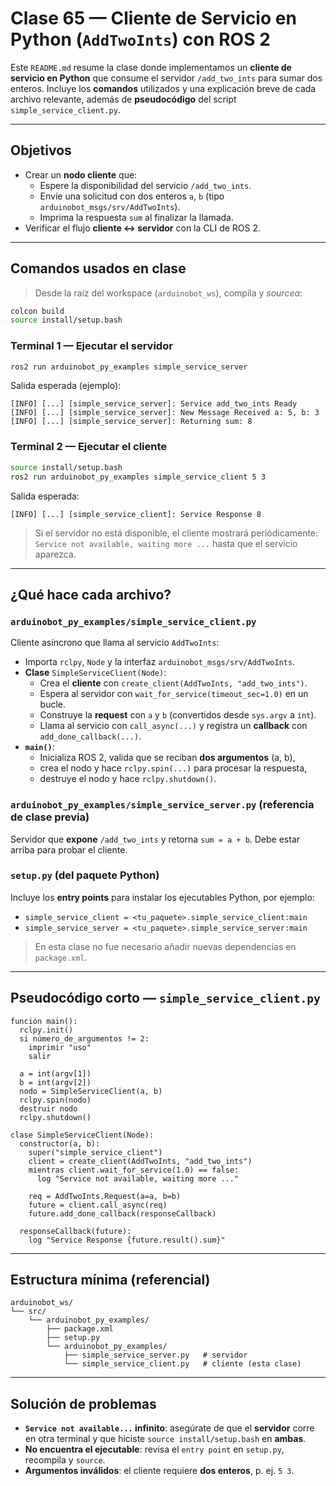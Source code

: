 # Clase 65 — Cliente de Servicio en Python (`AddTwoInts`) con ROS 2

Este `README.md` resume la clase donde implementamos un **cliente de servicio en Python**
que consume el servidor `/add_two_ints` para sumar dos enteros. Incluye los **comandos**
utilizados y una explicación breve de cada archivo relevante, además de **pseudocódigo**
del script `simple_service_client.py`.

---

## Objetivos
- Crear un **nodo cliente** que:
  - Espere la disponibilidad del servicio `/add_two_ints`.
  - Envíe una solicitud con dos enteros `a`, `b` (tipo `arduinobot_msgs/srv/AddTwoInts`).
  - Imprima la respuesta `sum` al finalizar la llamada.
- Verificar el flujo **cliente ↔ servidor** con la CLI de ROS 2.

---

## Comandos usados en clase

> Desde la raíz del workspace (`arduinobot_ws`), compila y *sourcea*:

```bash
colcon build
source install/setup.bash
```

### Terminal 1 — Ejecutar el **servidor**
```bash
ros2 run arduinobot_py_examples simple_service_server
```
Salida esperada (ejemplo):
```
[INFO] [...] [simple_service_server]: Service add_two_ints Ready
[INFO] [...] [simple_service_server]: New Message Received a: 5, b: 3
[INFO] [...] [simple_service_server]: Returning sum: 8
```

### Terminal 2 — Ejecutar el **cliente**
```bash
source install/setup.bash
ros2 run arduinobot_py_examples simple_service_client 5 3
```
Salida esperada:
```
[INFO] [...] [simple_service_client]: Service Response 8
```

> Si el servidor no está disponible, el cliente mostrará periódicamente:  
> `Service not available, waiting more ...` hasta que el servicio aparezca.

---

## ¿Qué hace cada archivo?

### `arduinobot_py_examples/simple_service_client.py`
Cliente asíncrono que llama al servicio `AddTwoInts`:
- Importa `rclpy`, `Node` y la interfaz `arduinobot_msgs/srv/AddTwoInts`.
- **Clase** `SimpleServiceClient(Node)`:
  - Crea el **cliente** con `create_client(AddTwoInts, "add_two_ints")`.
  - Espera al servidor con `wait_for_service(timeout_sec=1.0)` en un bucle.
  - Construye la **request** con `a` y `b` (convertidos desde `sys.argv` a `int`).
  - Llama al servicio con `call_async(...)` y registra un **callback** con `add_done_callback(...)`.
- **`main()`**:
  - Inicializa ROS 2, valida que se reciban **dos argumentos** (a, b),
  - crea el nodo y hace `rclpy.spin(...)` para procesar la respuesta,
  - destruye el nodo y hace `rclpy.shutdown()`.

### `arduinobot_py_examples/simple_service_server.py` (referencia de clase previa)
Servidor que **expone** `/add_two_ints` y retorna `sum = a + b`. Debe estar arriba para probar el cliente.

### `setup.py` (del paquete Python)
Incluye los **entry points** para instalar los ejecutables Python, por ejemplo:
- `simple_service_client = <tu_paquete>.simple_service_client:main`
- `simple_service_server = <tu_paquete>.simple_service_server:main`

> En esta clase no fue necesario añadir nuevas dependencias en `package.xml`.

---

## Pseudocódigo corto — `simple_service_client.py`

```text
función main():
  rclpy.init()
  si número_de_argumentos != 2:
    imprimir "uso"
    salir

  a = int(argv[1])
  b = int(argv[2])
  nodo = SimpleServiceClient(a, b)
  rclpy.spin(nodo)
  destruir nodo
  rclpy.shutdown()

clase SimpleServiceClient(Node):
  constructor(a, b):
    super("simple_service_client")
    client = create_client(AddTwoInts, "add_two_ints")
    mientras client.wait_for_service(1.0) == false:
      log "Service not available, waiting more ..."

    req = AddTwoInts.Request(a=a, b=b)
    future = client.call_async(req)
    future.add_done_callback(responseCallback)

  responseCallback(future):
    log "Service Response {future.result().sum}"
```

---

## Estructura mínima (referencial)

```
arduinobot_ws/
└── src/
    └── arduinobot_py_examples/
        ├── package.xml
        ├── setup.py
        └── arduinobot_py_examples/
            ├── simple_service_server.py   # servidor
            └── simple_service_client.py   # cliente (esta clase)
```

---

## Solución de problemas
- **`Service not available...` infinito**: asegúrate de que el **servidor** corre en otra terminal y
  que hiciste `source install/setup.bash` en **ambas**.
- **No encuentra el ejecutable**: revisa el `entry point` en `setup.py`, recompila y `source`.
- **Argumentos inválidos**: el cliente requiere **dos enteros**, p. ej. `5 3`.
